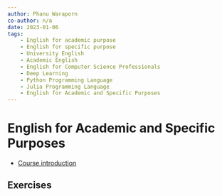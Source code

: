```yaml
---
author: Phanu Waraporn
co-author: n/a
date: 2023-01-06
tags:
    - English for academic purpose
    - English for specific purpose
    - University English
    - Academic English
    - English for Computer Science Professionals
    - Deep Learning
    - Python Programming Language
    - Julia Programming Language
    - English for Academic and Specific Purposes
---
```



# English for Academic and Specific Purposes

- [Course introduction](../lecture-notes/easp-lect01-intro.md)

## Exercises
<!---
- [Developing with the LLVM compiler infrastructure](../materials/llvm-development.md)
- [The LLVM intermediate representation](../materials/llvm-intermediate-representation.md)
- [The Clang compiler](../materials/llvm-clang.md)
- [The LLVM tools](../materials/llvm-tools.md)
- [The usage of the LLVM libraries in the Mesa 3D graphics library](../materials/llvm-mesa.md)
- [Implementing an analysis and transformation pass in the LLVM compiler infrastructure](../materials/llvm-development-analysis-and-transformation.md)
--->

